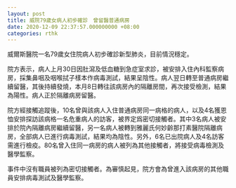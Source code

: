 ```yaml
---
layout: post
title: 威院79歲女病人初步確診　曾留醫普通病房
date: 2020-12-09 22:37:57.000000000 +08:00
categories: rthk
---
```


威爾斯醫院一名79歲女住院病人初步確診新型肺炎，目前情況穩定。

院方表示，病人上月30日因肚瀉及低血糖到急症室求診，被安排入住內科監察病房，採集鼻咽及咽喉拭子樣本作病毒測試，結果呈陰性。病人翌日轉至普通病房繼續留醫，其後持續發燒，本月8日轉往該病房內的隔離房間，再次接受檢測，結果為陽性。病人正於隔離病房留醫。

院方經接觸追蹤後，10名曾與該病人入住普通病房同一病格的病人，以及4名獲恩恤安排探訪該病格一名危重病人的訪客，被界定爲密切接觸者。其中3名病人被安排於院內隔離病房繼續留醫，另一名病人被轉到雅麗氏何妙齡那打素醫院隔離病房，全部病人已進行病毒測試，結果均為陰性。另外，6名已出院病人及4名訪客需進行檢疫。80名曾入住同一病房的病人被列為其他接觸者，將接受病毒檢測及醫學監察。

事件中沒有職員被列為密切接觸者。為審慎起見，院方會為曾進入該病房的其他職員安排病毒測試及醫學監察。
